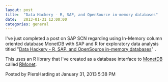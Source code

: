 ```yaml
---
layout: post
title:  "Data Hackery - R, SAP, and OpenSource in-memory databases"
date:   2013-01-31 12:00:00
categories: general
---
```



I've just completed a post on SAP SCN regarding using In-Memory column oriented database MonetDB with SAP and R for exploratory data analysis titled "<a href="http://scn.sap.com/community/scripting-languages/blog/2013/01/31/r-sap-and-opensource-in-memory-databases">Data Hackery - R, SAP, and OpenSource in-memory databases</a>" .

This uses an R library that I've created as a database interface to <a href="http://www.monetdb.org/">MonetDB</a> called <a href="https://github.com/piersharding/RMonet">RMonet</a>.



<div id="a000097more"><div id="more">

</div></div>

<p class="posted">Posted by PiersHarding at January 31, 2013  5:38 PM</p>





